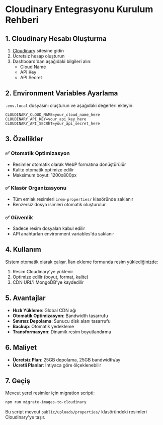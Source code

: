 # Cloudinary Entegrasyonu Kurulum Rehberi

## 1. Cloudinary Hesabı Oluşturma

1. [Cloudinary](https://cloudinary.com) sitesine gidin
2. Ücretsiz hesap oluşturun
3. Dashboard'dan aşağıdaki bilgileri alın:
   - Cloud Name
   - API Key
   - API Secret

## 2. Environment Variables Ayarlama

`.env.local` dosyasını oluşturun ve aşağıdaki değerleri ekleyin:

```env
CLOUDINARY_CLOUD_NAME=your_cloud_name_here
CLOUDINARY_API_KEY=your_api_key_here
CLOUDINARY_API_SECRET=your_api_secret_here
```

## 3. Özellikler

### ✅ Otomatik Optimizasyon
- Resimler otomatik olarak WebP formatına dönüştürülür
- Kalite otomatik optimize edilir
- Maksimum boyut: 1200x800px

### ✅ Klasör Organizasyonu
- Tüm emlak resimleri `irem-properties/` klasöründe saklanır
- Benzersiz dosya isimleri otomatik oluşturulur

### ✅ Güvenlik
- Sadece resim dosyaları kabul edilir
- API anahtarları environment variables'da saklanır

## 4. Kullanım

Sistem otomatik olarak çalışır. İlan ekleme formunda resim yüklediğinizde:

1. Resim Cloudinary'ye yüklenir
2. Optimize edilir (boyut, format, kalite)
3. CDN URL'i MongoDB'ye kaydedilir

## 5. Avantajlar

- **Hızlı Yükleme**: Global CDN ağı
- **Otomatik Optimizasyon**: Bandwidth tasarrufu
- **Sınırsız Depolama**: Sunucu disk alanı tasarrufu
- **Backup**: Otomatik yedekleme
- **Transformasyon**: Dinamik resim boyutlandırma

## 6. Maliyet

- **Ücretsiz Plan**: 25GB depolama, 25GB bandwidth/ay
- **Ücretli Planlar**: İhtiyaca göre ölçeklenebilir

## 7. Geçiş

Mevcut yerel resimler için migration scripti:

```bash
npm run migrate-images-to-cloudinary
```

Bu script mevcut `public/uploads/properties/` klasöründeki resimleri Cloudinary'ye taşır.
